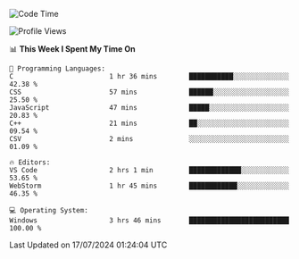 <!--START_SECTION:waka-->
![Code Time](http://img.shields.io/badge/Code%20Time-674%20hrs-blue)

![Profile Views](http://img.shields.io/badge/Profile%20Views-1-blue)

📊 **This Week I Spent My Time On** 

```text
💬 Programming Languages: 
C                        1 hr 36 mins        ███████████░░░░░░░░░░░░░░   42.38 % 
CSS                      57 mins             ██████░░░░░░░░░░░░░░░░░░░   25.50 % 
JavaScript               47 mins             █████░░░░░░░░░░░░░░░░░░░░   20.83 % 
C++                      21 mins             ██░░░░░░░░░░░░░░░░░░░░░░░   09.54 % 
CSV                      2 mins              ░░░░░░░░░░░░░░░░░░░░░░░░░   01.09 % 

🔥 Editors: 
VS Code                  2 hrs 1 min         █████████████░░░░░░░░░░░░   53.65 % 
WebStorm                 1 hr 45 mins        ████████████░░░░░░░░░░░░░   46.35 % 

💻 Operating System: 
Windows                  3 hrs 46 mins       █████████████████████████   100.00 % 
```


 Last Updated on 17/07/2024 01:24:04 UTC
<!--END_SECTION:waka-->
